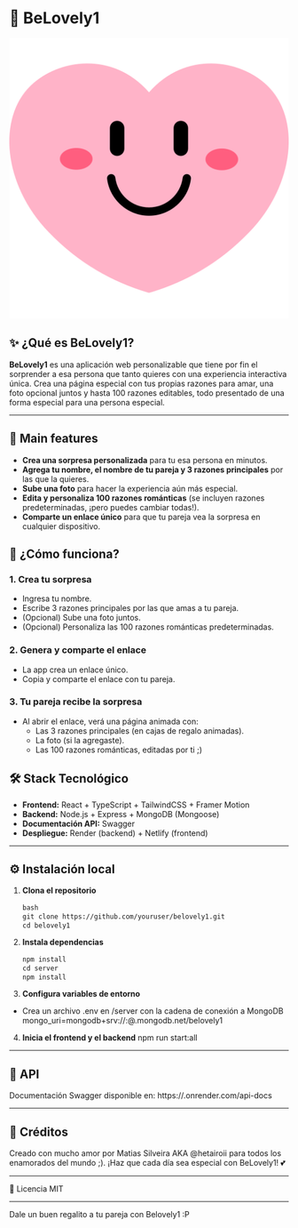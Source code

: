 # 💖 BeLovely1

![BeLovely1 Banner](./public/imgs/belovely1_icon.png)

## ✨ ¿Qué es BeLovely1?

**BeLovely1** es una aplicación web personalizable que tiene por fin el sorprender a esa persona que tanto quieres con una experiencia interactiva única. Crea una página especial con tus propias razones para amar, una foto opcional juntos y hasta 100 razones editables, todo presentado de una forma especial para una persona especial.

---

## 🌹 Main features

- **Crea una sorpresa personalizada** para tu esa persona en minutos.
- **Agrega tu nombre, el nombre de tu pareja y 3 razones principales** por las que la quieres.
- **Sube una foto** para hacer la experiencia aún más especial.
- **Edita y personaliza 100 razones románticas** (se incluyen razones predeterminadas, ¡pero puedes cambiar todas!).
- **Comparte un enlace único** para que tu pareja vea la sorpresa en cualquier dispositivo.

## 🚀 ¿Cómo funciona?

### 1. **Crea tu sorpresa**
- Ingresa tu nombre.
- Escribe 3 razones principales por las que amas a tu pareja.
- (Opcional) Sube una foto juntos.
- (Opcional) Personaliza las 100 razones románticas predeterminadas.

### 2. **Genera y comparte el enlace**
- La app crea un enlace único.
- Copia y comparte el enlace con tu pareja.

### 3. **Tu pareja recibe la sorpresa**
- Al abrir el enlace, verá una página animada con:
    - Las 3 razones principales (en cajas de regalo animadas).
    - La foto (si la agregaste).
    - Las 100 razones románticas, editadas por ti ;)

## 🛠️ Stack Tecnológico

- **Frontend:** React + TypeScript + TailwindCSS + Framer Motion
- **Backend:** Node.js + Express + MongoDB (Mongoose)
- **Documentación API:** Swagger
- **Despliegue:** Render (backend) + Netlify (frontend)

---

## ⚙️ Instalación local

1. **Clona el repositorio**     
    ```
    bash
    git clone https://github.com/youruser/belovely1.git
    cd belovely1
    ```

2. **Instala dependencias**
    ```
    npm install
    cd server
    npm install
    ```

3. **Configura variables de entorno**
- Crea un archivo .env en /server con la cadena de conexión a MongoDB
    mongo_uri=mongodb+srv://<usuario>:<password>@<cluster>.mongodb.net/belovely1

4. **Inicia el frontend y el backend**
    npm run start:all

---

## 📖 API

Documentación Swagger disponible en:
https://<tu-backend>.onrender.com/api-docs

---

## 💌 Créditos

Creado con mucho amor por Matias Silveira AKA @hetairoii para todos los enamorados del mundo ;).
¡Haz que cada día sea especial con BeLovely1! 💕

---

📝 Licencia
MIT

---

Dale un buen regalito a tu pareja con Belovely1 :P